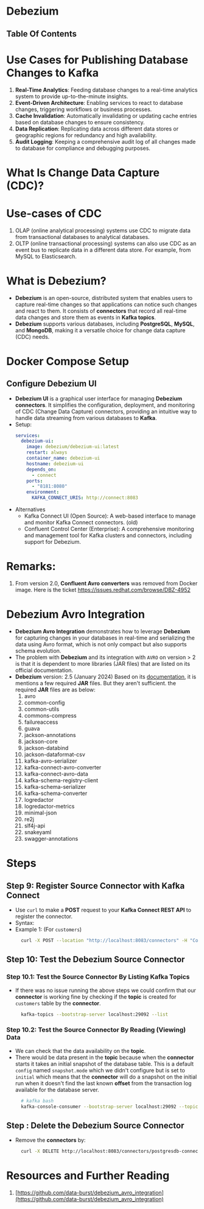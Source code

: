# Debezium

## Table Of Contents

# Use Cases for Publishing Database Changes to Kafka

1. **Real-Time Analytics**: Feeding database changes to a real-time analytics system to provide up-to-the-minute insights.
2. **Event-Driven Architecture**: Enabling services to react to database changes, triggering workflows or business processes.
3. **Cache Invalidation**: Automatically invalidating or updating cache entries based on database changes to ensure consistency.
4. **Data Replication**: Replicating data across different data stores or geographic regions for redundancy and high availability.
5. **Audit Logging**: Keeping a comprehensive audit log of all changes made to database for compliance and debugging purposes.

# What Is Change Data Capture (CDC)?

# Use-cases of CDC

1. OLAP (online analytical processing) systems use CDC to migrate data from transactional databases to analytical databases.
2. OLTP (online transactional processing) systems can also use CDC as an event bus to replicate data in a different data store. For example, from MySQL to Elasticsearch.

# What is Debezium?

- **Debezium** is an open-source, distributed system that enables users to capture real-time changes so that applications can notice such changes and react to them. It consists of **connectors** that record all real-time data changes and store them as events in **Kafka topics**.
- **Debezium** supports various databases, including **PostgreSQL**, **MySQL**, and **MongoDB**, making it a versatile choice for change data capture (CDC) needs.

# Docker Compose Setup

## Configure Debezium UI

- **Debezium UI** is a graphical user interface for managing **Debezium connectors**. It simplifies the configuration, deployment, and monitoring of CDC (Change Data Capture) connectors, providing an intuitive way to handle data streaming from various databases to **Kafka**.
- Setup:
  ```yml
  services:
    debezium-ui:
      image: debezium/debezium-ui:latest
      restart: always
      container_name: debezium-ui
      hostname: debezium-ui
      depends_on:
        - connect
      ports:
        - "8181:8080"
      environment:
        KAFKA_CONNECT_URIS: http://connect:8083
  ```
- Alternatives
  - Kafka Connect UI (Open Source): A web-based interface to manage and monitor Kafka Connect connectors. (old)
  - Confluent Control Center (Enterprise): A comprehensive monitoring and management tool for Kafka clusters and connectors, including support for Debezium.

# Remarks:

1. From version 2.0, **Confluent Avro converters** was removed from Docker image. Here is the ticket https://issues.redhat.com/browse/DBZ-4952

# Debezium Avro Integration

- **Debezium Avro Integration** demonstrates how to leverage **Debezium** for capturing changes in your databases in real-time and serializing the data using Avro format, which is not only compact but also supports schema evolution.
- The problem with **Debezium** and its integration with `AVRO` on version > 2 is that it is dependent to more libraries (JAR files) that are listed on its official documentation.
- **Debezium** version: 2.5 (January 2024) Based on its [documentation](https://debezium.io/documentation/reference/2.5/configuration/avro.html), it is mentions a few required **JAR** files. But they aren't sufficient. the required **JAR** files are as below:
  1. avro
  2. common-config
  3. common-utils
  4. commons-compress
  5. failureaccess
  6. guava
  7. jackson-annotations
  8. jackson-core
  9. jackson-databind
  10. jackson-dataformat-csv
  11. kafka-avro-serializer
  12. kafka-connect-avro-converter
  13. kafka-connect-avro-data
  14. kafka-schema-registry-client
  15. kafka-schema-serializer
  16. kafka-schema-converter
  17. logredactor
  18. logredactor-metrics
  19. minimal-json
  20. re2j
  21. slf4j-api
  22. snakeyaml
  23. swagger-annotations

# Steps

## Step 9: Register Source Connector with Kafka Connect

- Use `curl` to make a **POST** request to your **Kafka Connect REST API** to register the connector.
- Syntax:
- Example 1: (For `customers`)
  ```sh
    curl -X POST --location "http://localhost:8083/connectors" -H "Content-Type: application/json" -H "Accept: application/json" -d @users.customers.json
  ```

## Step 10: Test the Debezium Source Connector

### Step 10.1: Test the Source Connector By Listing Kafka Topics

- If there was no issue running the above steps we could confirm that our **connector** is working fine by checking if the **topic** is created for `customers` table by the **connector**.
  ```sh
    kafka-topics --bootstrap-server localhost:29092 --list
  ```

### Step 10.2: Test the Source Connector By Reading (Viewing) Data

- We can check that the data availability on the **topic**.
- There would be data present in the **topic** because when the **connector** starts it takes an initial snapshot of the database table. This is a default `config` named `snapshot.mode` which we didn't configure but is set to `initial` which means that the **connector** will do a snapshot on the initial run when it doesn't find the last known **offset** from the transaction log available for the database server.
  ```bash
    # kafka bash
    kafka-console-consumer --bootstrap-server localhost:29092 --topic users.public.customers --from-beginning
  ```

## Step : Delete the Debezium Source Connector

- Remove the **connectors** by:
  ```sh
    curl -X DELETE http://localhost:8083/connectors/postgresdb-connector-for-customers-v1
  ```

# Resources and Further Reading

1. [https://github.com/data-burst/debezium_avro_integration](https://github.com/data-burst/debezium_avro_integration)
